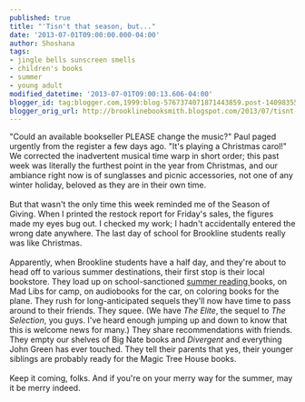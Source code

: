 ```yaml
---
published: true
title: "'Tisn't that season, but..."
date: '2013-07-01T09:00:00.000-04:00'
author: Shoshana
tags:
- jingle bells sunscreen smells
- children's books
- summer
- young adult
modified_datetime: '2013-07-01T09:00:13.606-04:00'
blogger_id: tag:blogger.com,1999:blog-5767374071871443859.post-140983558609291478
blogger_orig_url: http://brooklinebooksmith.blogspot.com/2013/07/tisnt-that-season-but.html
---
```


"Could an available bookseller PLEASE change the music?" Paul paged urgently from the register a few days ago. "It's playing a Christmas carol!" We corrected the inadvertent musical time warp in short order; this past week was literally the furthest point in the year from Christmas, and our ambiance right now is of sunglasses and picnic accessories, not one of any winter holiday, beloved as they are in their own time.<br /><br />But that wasn't the only time this week reminded me of the Season of Giving. When I printed the restock report for Friday's sales, the figures made my eyes bug out. I checked my work; I hadn't accidentally entered the wrong date anywhere. The last day of school for Brookline students really was like Christmas.<br /><br />Apparently, when Brookline students have a half day, and they're about to head off to various summer destinations, their first stop is their local bookstore. They load up on school-sanctioned <a href="http://brooklinebooksmith.blogspot.com/2013/06/your-assignment-this-summer-read.html">summer reading </a>books, on Mad Libs for camp, on audiobooks for the car, on coloring books for the plane. They rush for long-anticipated sequels they'll now have time to pass around to their friends. They squee. (We have<i>&nbsp;The Elite</i>, the sequel to <i>The Selection</i>, you guys. I've heard enough jumping up and down to know that this is welcome news for many.) They share recommendations with friends. They empty our shelves of Big Nate books and&nbsp;<i>Divergent </i>and everything John Green has ever touched. They tell their parents that yes, their younger siblings are probably ready for the Magic Tree House books.<br /><br />Keep it coming, folks. And if you're on your merry way for the summer, may it be merry indeed.